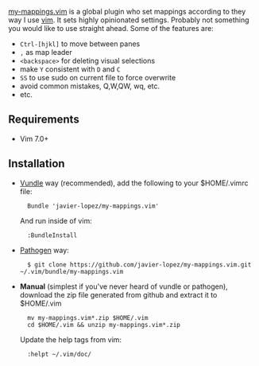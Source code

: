[my-mappings.vim](https://github.com/javier-lopez/my-mappings.vim) is a global plugin who set mappings according to they way I use [vim](http://vim.org). It sets highly opinionated settings. Probably not something you would like to use straight ahead. Some of the features are:

- `Ctrl-[hjkl]` to move between panes
- `,` as map leader
- `<backspace>` for deleting visual selections
- make `Y` consistent with `D` and `C`
- `SS` to use sudo on current file to force overwrite
- avoid common mistakes, Q,W,QW, wq, etc.
- etc.

Requirements
------------

* Vim 7.0+

Installation
------------

- [Vundle](https://github.com/gmarik/vundle) way (recommended), add the following to your $HOME/.vimrc file:

        Bundle 'javier-lopez/my-mappings.vim'

    And run inside of vim:

        :BundleInstall

- [Pathogen](https://github.com/tpope/vim-pathogen) way:

        $ git clone https://github.com/javier-lopez/my-mappings.vim.git ~/.vim/bundle/my-mappings.vim

- **Manual** (simplest if you've never heard of vundle or pathogen), download the zip file generated from github and extract it to $HOME/.vim

        mv my-mappings.vim*.zip $HOME/.vim
        cd $HOME/.vim && unzip my-mappings.vim*.zip

    Update the help tags from vim:

        :helpt ~/.vim/doc/

